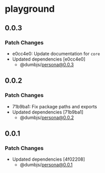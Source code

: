 # playground

## 0.0.3

### Patch Changes

- e0cc4e0: Update documentation for `core`
- Updated dependencies [e0cc4e0]
  - @dumbjs/persona@0.0.3

## 0.0.2

### Patch Changes

- 71b9ba1: Fix package paths and exports
- Updated dependencies [71b9ba1]
  - @dumbjs/persona@0.0.2

## 0.0.1

### Patch Changes

- Updated dependencies [4f02208]
  - @dumbjs/persona@0.0.1
